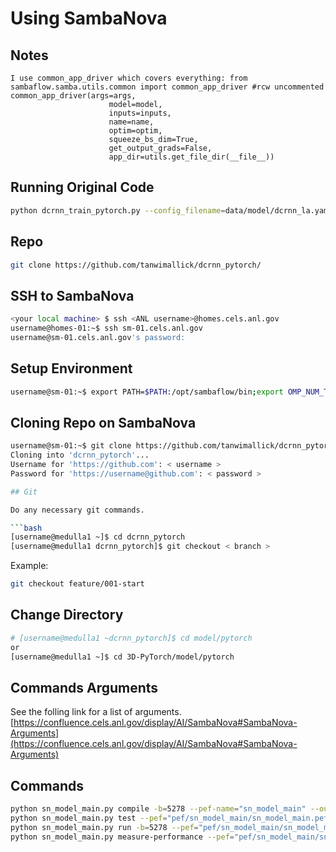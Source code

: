 # Using SambaNova

## Notes

```text
I use common_app_driver which covers everything: from sambaflow.samba.utils.common import common_app_driver #rcw uncommented
common_app_driver(args=args,
                      model=model,
                      inputs=inputs,
                      name=name,
                      optim=optim,
                      squeeze_bs_dim=True,
                      get_output_grads=False,
                      app_dir=utils.get_file_dir(__file__))
```

## Running Original Code

```bash
python dcrnn_train_pytorch.py --config_filename=data/model/dcrnn_la.yaml
```

## Repo

```bash
git clone https://github.com/tanwimallick/dcrnn_pytorch/
```

## SSH to SambaNova

```bash
<your local machine> $ ssh <ANL username>@homes.cels.anl.gov
username@homes-01:~$ ssh sm-01.cels.anl.gov
username@sm-01.cels.anl.gov's password:
```

## Setup Environment

```bash
username@sm-01:~$ export PATH=$PATH:/opt/sambaflow/bin;export OMP_NUM_THREADS=1;source /opt/sambaflow/venv/bin/activate
```

## Cloning Repo on SambaNova

```bash
username@sm-01:~$ git clone https://github.com/tanwimallick/dcrnn_pytorch/
Cloning into 'dcrnn_pytorch'...
Username for 'https://github.com': < username >
Password for 'https://username@github.com': < password >

## Git

Do any necessary git commands.

```bash
[username@medulla1 ~]$ cd dcrnn_pytorch
[username@medulla1 dcrnn_pytorch]$ git checkout < branch >
```

Example:

```bash
git checkout feature/001-start
```

## Change Directory

```bash
# [username@medulla1 ~dcrnn_pytorch]$ cd model/pytorch
or
[username@medulla1 ~]$ cd 3D-PyTorch/model/pytorch
```

## Commands Arguments

See the folling link for a list of arguments.
[https://confluence.cels.anl.gov/display/AI/SambaNova#SambaNova-Arguments](https://confluence.cels.anl.gov/display/AI/SambaNova#SambaNova-Arguments)

## Commands

```bash
python sn_model_main.py compile -b=5278 --pef-name="sn_model_main" --output-folder="pef"
python sn_model_main.py test --pef="pef/sn_model_main/sn_model_main.pef"
python sn_model_main.py run -b=5278 --pef="pef/sn_model_main/sn_model_main.pef"
python sn_model_main.py measure-performance --pef="pef/sn_model_main/sn_model_main.pef"
```
